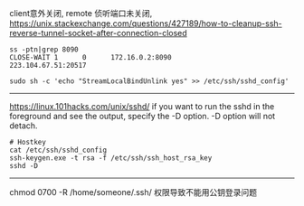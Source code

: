 client意外关闭, remote 侦听端口未关闭,
https://unix.stackexchange.com/questions/427189/how-to-cleanup-ssh-reverse-tunnel-socket-after-connection-closed
```
ss -ptn|grep 8090
CLOSE-WAIT 1      0      172.16.0.2:8090               223.104.67.51:20517   

sudo sh -c 'echo "StreamLocalBindUnlink yes" >> /etc/ssh/sshd_config'
```


---
https://linux.101hacks.com/unix/sshd/
if you want to run the sshd in the foreground and see the output, specify the -D option. -D option will not detach.
```
# Hostkey
cat /etc/ssh/sshd_config
ssh-keygen.exe -t rsa -f /etc/ssh/ssh_host_rsa_key
sshd -D
```


---
chmod 0700 -R /home/someone/.ssh/
权限导致不能用公钥登录问题